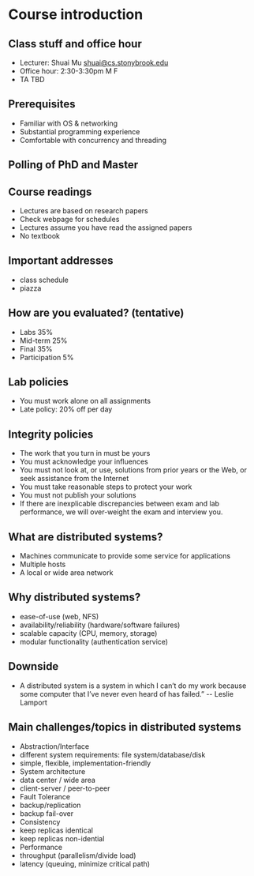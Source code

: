 

# Course introduction

## Class stuff and office hour

* Lecturer: Shuai Mu shuai@cs.stonybrook.edu
* Office hour: 2:30-3:30pm M F
* TA TBD

## Prerequisites

* Familiar with OS & networking
* Substantial programming experience 
* Comfortable with concurrency and threading

## Polling of PhD and Master 

## Course readings

* Lectures are based on research papers
* Check webpage for schedules
* Lectures assume you have read the assigned papers
* No textbook

## Important addresses

* class schedule
* piazza 

## How are you evaluated? (tentative)

* Labs 35% 
* Mid-term 25%
* Final 35%
* Participation 5%

## Lab policies

* You must work alone on all assignments
* Late policy: 20% off per day  

## Integrity policies 

* The work that you turn in must be yours
* You must acknowledge your influences
* You must not look at, or use, solutions from prior years or the Web, or seek assistance from the Internet
* You must take reasonable steps to protect your work
* You must not publish your solutions
* If there are inexplicable discrepancies between exam and lab performance, we will over-weight the exam and interview you.

## What are distributed systems?

* Machines communicate to provide some service for applications
* Multiple hosts
* A local or wide area network


## Why distributed systems?

* ease-of-use (web, NFS)
* availability/reliability (hardware/software failures)
* scalable capacity (CPU, memory, storage)
* modular functionality (authentication service)

## Downside
* A distributed system is a system in which I can’t do my work because some computer that I’ve never even heard of has failed.” -- Leslie Lamport

## Main challenges/topics in distributed systems

* Abstraction/Interface
 * different system requirements: file system/database/disk 
 * simple, flexible, implementation-friendly
* System architecture
 * data center / wide area
 * client-server / peer-to-peer
* Fault Tolerance
 * backup/replication
 * backup fail-over 
* Consistency
 * keep replicas identical
 * keep replicas non-idential
* Performance
 * throughput (parallelism/divide load)
 * latency (queuing, minimize critical path)
